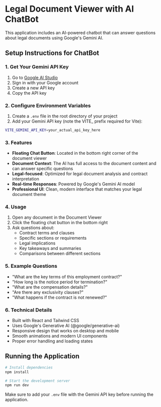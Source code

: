 # Legal Document Viewer with AI ChatBot

This application includes an AI-powered chatbot that can answer questions about legal documents using Google's Gemini AI.

## Setup Instructions for ChatBot

### 1. Get Your Gemini API Key

1. Go to [Google AI Studio](https://makersuite.google.com/app/apikey)
2. Sign in with your Google account
3. Create a new API key
4. Copy the API key

### 2. Configure Environment Variables

1. Create a `.env` file in the root directory of your project
2. Add your Gemini API key (note the VITE_ prefix required for Vite):

```bash
VITE_GEMINI_API_KEY=your_actual_api_key_here
```

### 3. Features

- **Floating Chat Button**: Located in the bottom right corner of the document viewer
- **Document Context**: The AI has full access to the document content and can answer specific questions
- **Legal-focused**: Optimized for legal document analysis and contract interpretation
- **Real-time Responses**: Powered by Google's Gemini AI model
- **Professional UI**: Clean, modern interface that matches your legal document theme

### 4. Usage

1. Open any document in the Document Viewer
2. Click the floating chat button in the bottom right
3. Ask questions about:
   - Contract terms and clauses
   - Specific sections or requirements
   - Legal implications
   - Key takeaways and summaries
   - Comparisons between different sections

### 5. Example Questions

- "What are the key terms of this employment contract?"
- "How long is the notice period for termination?"
- "What are the compensation details?"
- "Are there any exclusivity clauses?"
- "What happens if the contract is not renewed?"

### 6. Technical Details

- Built with React and Tailwind CSS
- Uses Google's Generative AI (@google/generative-ai)
- Responsive design that works on desktop and mobile
- Smooth animations and modern UI components
- Proper error handling and loading states

## Running the Application

```bash
# Install dependencies
npm install

# Start the development server
npm run dev
```

Make sure to add your `.env` file with the Gemini API key before running the application.
